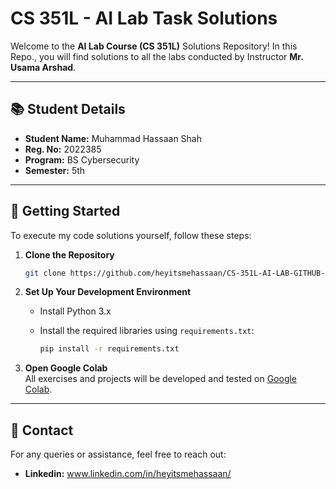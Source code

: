 # CS 351L - AI Lab Task Solutions

Welcome to the **AI Lab Course (CS 351L)** Solutions Repository! In this Repo., you will find solutions to all the labs conducted by Instructor **Mr. Usama Arshad**.

---

## 📚 **Student Details**

- **Student Name:** Muhammad Hassaan Shah
- **Reg. No:** 2022385
- **Program:** BS Cybersecurity  
- **Semester:** 5th  

---

## 🔧 **Getting Started**

To execute my code solutions yourself, follow these steps:

1. **Clone the Repository**  
   ```bash
   git clone https://github.com/heyitsmehassaan/CS-351L-AI-LAB-GITHUB-REPOSITORY-2022385.git
   ```

2. **Set Up Your Development Environment**
   - Install Python 3.x
   - Install the required libraries using `requirements.txt`:
     
     ```bash
     pip install -r requirements.txt
     ```
3. **Open Google Colab**  
   All exercises and projects will be developed and tested on [Google Colab](https://colab.research.google.com/).

---
     
## 📧 **Contact**

For any queries or assistance, feel free to reach out:
- **Linkedin:** www.linkedin.com/in/heyitsmehassaan/
